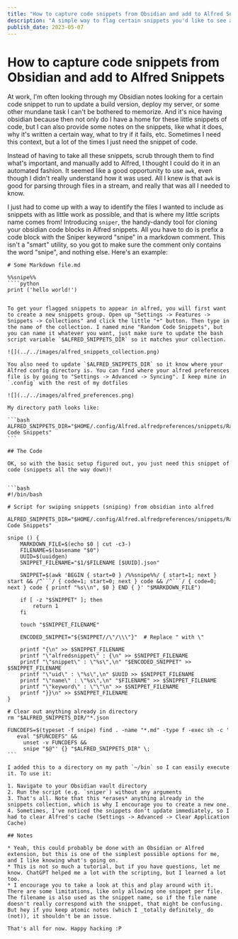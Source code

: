 ```yaml
---
title: "How to capture code snippets from Obsidian and add to Alfred Snippets"
description: "A simple way to flag certain snippets you'd like to see appear in Alfred"
publish_date: 2023-05-07
---
```


# How to capture code snippets from Obsidian and add to Alfred Snippets

At work, I'm often looking through my Obsidian notes looking for a certain code snippet to run to update a build version, deploy my server, or some other mundane task I can't be bothered to memorize. And it's nice having obsidian because then not only do I have a home for these little snippets of code, but I can also provide some notes on the snippets, like what it does, why it's written a certain way, what to try if it fails, etc. Sometimes I need this context, but a lot of the times I just need the snippet of code.

Instead of having to take all these snippets, scrub through them to find what's important, and manually add to Alfred, I thought I could do it in an automated fashion. It seemed like a good opportunity to use `awk`, even though I didn't really understand how it was used. All I knew is that `awk` is good for parsing through files in a stream, and really that was all I needed to know.

I just had to come up with a way to identify the files I wanted to include as snippets with as little work as possible, and that is where my little scripts name comes from! Introducing `sniper`, the handy-dandy tool for cloning your obsidian code blocks in Alfred snippets. All you have to do is prefix a code block with the Sniper keyword "snipe" in a markdown comment. This isn't a "smart" utility, so you got to make sure the comment only contains the word "snipe", and nothing else. Here's an example:

```
# Some Markdown file.md

%%snipe%%
````python
print ('hello world!')
```
````

To get your flagged snippets to appear in alfred, you will first want to create a new snippets group. Open up "Settings -> Features -> Snippets -> Collections" and click the little "+" button. Then type in the name of the collection. I named mine "Random Code Snippets", but you can name it whatever you want, just make sure to update the bash script variable `$ALFRED_SNIPPETS_DIR` so it matches your collection.

![](../../images/alfred_snippets_collection.png)

You also need to update `$ALFRED_SNIPPETS_DIR` so it know where your Alfred config directory is. You can find where your alfred preferences file is by going to "Settings -> Advanced -> Syncing". I keep mine in `.config` with the rest of my dotfiles

![](../../images/alfred_preferences.png)

My directory path looks like:

```bash
ALFRED_SNIPPETS_DIR="$HOME/.config/Alfred.alfredpreferences/snippets/Random Code Snippets"
```

## The Code

OK, so with the basic setup figured out, you just need this snippet of code (snippets all the way down)!


```bash
#!/bin/bash

# Script for swiping snippets (sniping) from obsidian into alfred

ALFRED_SNIPPETS_DIR="$HOME/.config/Alfred.alfredpreferences/snippets/Random Code Snippets"

snipe () {
    MARKDOWN_FILE=$(echo $0 | cut -c3-)
    FILENAME=$(basename "$0")
    UUID=$(uuidgen)
    SNIPPET_FILENAME="$1/$FILENAME [$UUID].json"

    SNIPPET=$(awk 'BEGIN { start=0 } /%%snipe%%/ { start=1; next } start && /^```/ { code=1; start=0; next } code && /^```/ { code=0; next } code { printf "%s\\n", $0 } END { }' "$MARKDOWN_FILE")

    if [ -z "$SNIPPET" ]; then
        return 1
    fi

    touch "$SNIPPET_FILENAME"
    
    ENCODED_SNIPPET="${SNIPPET//\"/\\\"}"  # Replace " with \"
    
    printf "{\n" >> $SNIPPET_FILENAME
    printf "\"alfredsnippet\" : {\n" >> $SNIPPET_FILENAME
    printf "\"snippet\" : \"%s\",\n" "$ENCODED_SNIPPET" >> $SNIPPET_FILENAME
    printf "\"uid\" : \"%s\",\n" $UUID >> $SNIPPET_FILENAME
    printf "\"name\" : \"%s\",\n" "$FILENAME" >> $SNIPPET_FILENAME
    printf "\"keyword\" : \"\"\n" >> $SNIPPET_FILENAME
    printf "}}\n" >> $SNIPPET_FILENAME
}

# Clear out anything already in directory
rm "$ALFRED_SNIPPETS_DIR/"*.json

FUNCDEFS=$(typeset -f snipe) find . -name "*.md" -type f -exec sh -c '
   eval "$FUNCDEFS" &&
     unset -v FUNCDEFS &&
     snipe "$@"' {} "$ALFRED_SNIPPETS_DIR" \;
```

I added this to a directory on my path `~/bin` so I can easily execute it. To use it:

1. Navigate to your Obsidian vault directory
2. Run the script (e.g. `sniper`) without any arguments
3. That's all. Note that this *erases* anything already in the snippets collection, which is why I encourage you to create a new one.
4. Sometimes, I've noticed the snippets don't update immediately, so I had to clear Alfred's cache (Settings -> Advanced -> Clear Application Cache)

## Notes

* Yeah, this could probably be done with an Obsidian or Alfred extension, but this is one of the simplest possible options for me, and I like knowing what's going on.
* This is not so much a tutorial, but if you have questions, let me know. ChatGPT helped me a lot with the scripting, but I learned a lot too.
* I encourage you to take a look at this and play around with it. There are some limitations, like only allowing one snippet per file.
The filename is also used as the snippet name, so if the file name doesn't really correspond with the snippet, that might be confusing.
But hey if you keep atomic notes (which I _totally definitely_ do (not)), it shouldn't be an issue.

That's all for now. Happy hacking :P
